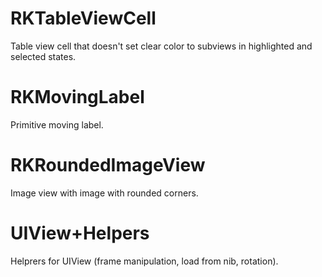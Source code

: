 RKTableViewCell
===============
Table view cell that doesn't set clear color to subviews in highlighted and selected states.

RKMovingLabel
=============
Primitive moving label.

RKRoundedImageView
=============
Image view with image with rounded corners.

UIView+Helpers
=============
Helprers for UIView (frame manipulation, load from nib, rotation).